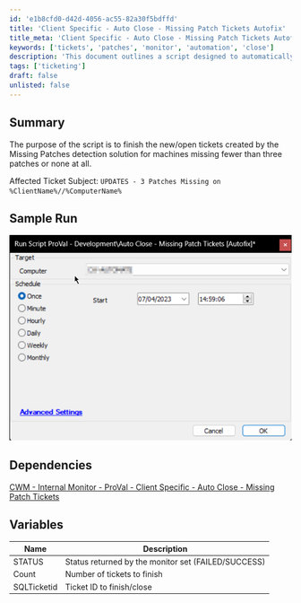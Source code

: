 ```yaml
---
id: 'e1b8cfd0-d42d-4056-ac55-82a30f5bdffd'
title: 'Client Specific - Auto Close - Missing Patch Tickets Autofix'
title_meta: 'Client Specific - Auto Close - Missing Patch Tickets Autofix'
keywords: ['tickets', 'patches', 'monitor', 'automation', 'close']
description: 'This document outlines a script designed to automatically finish tickets generated by the Missing Patches detection solution for machines that are missing fewer than three patches or none at all. It includes a sample run, dependencies, and variable descriptions.'
tags: ['ticketing']
draft: false
unlisted: false
---
```


## Summary

The purpose of the script is to finish the new/open tickets created by the Missing Patches detection solution for machines missing fewer than three patches or none at all.

Affected Ticket Subject: `UPDATES - 3 Patches Missing on %ClientName%//%ComputerName%`

## Sample Run

![Sample Run](../../../static/img/Client-Specific---Auto-Close---Missing-Patch-Tickets-Autofix/image_1.png)

## Dependencies

[CWM - Internal Monitor - ProVal - Client Specific - Auto Close - Missing Patch Tickets](<../monitors/Missing Patch Tickets.md>)

## Variables

| Name        | Description                                      |
|-------------|--------------------------------------------------|
| STATUS      | Status returned by the monitor set (FAILED/SUCCESS) |
| Count       | Number of tickets to finish                       |
| SQLTicketid | Ticket ID to finish/close                         |



